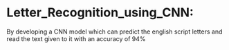 # Letter_Recognition_using_CNN:

By developing a CNN model which can predict the english script letters and read the text given to it with an accuracy of 94%
